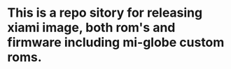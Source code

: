 # This is a repo sitory for releasing xiami image, both rom's and firmware including mi-globe custom roms.
